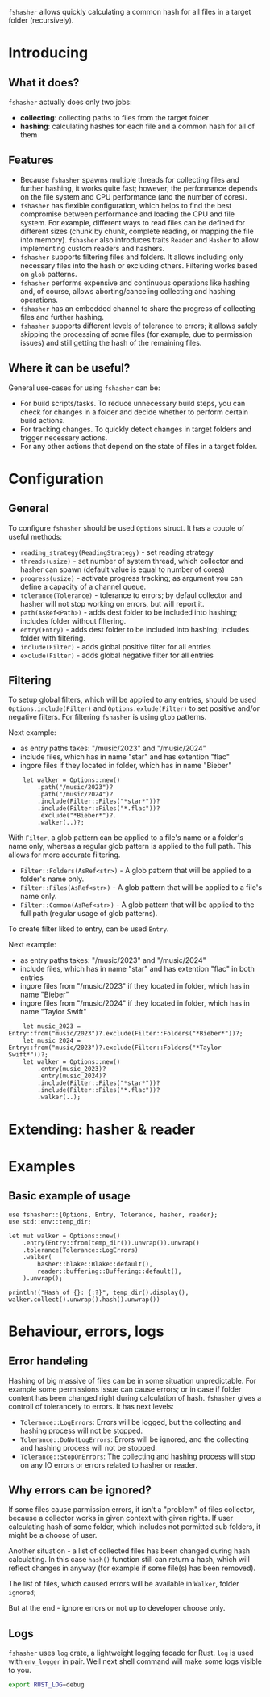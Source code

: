 `fshasher` allows quickly calculating a common hash for all files in a target folder (recursively).

# Introducing

## What it does?

`fshasher` actually does only two jobs:
- **collecting**: collecting paths to files from the target folder
- **hashing**: calculating hashes for each file and a common hash for all of them

## Features
- Because `fshasher` spawns multiple threads for collecting files and further hashing, it works quite fast; however, the performance depends on the file system and CPU performance (and the number of cores).
- `fshasher` has flexible configuration, which helps to find the best compromise between performance and loading the CPU and file system. For example, different ways to read files can be defined for different sizes (chunk by chunk, complete reading, or mapping the file into memory). `fshasher` also introduces traits `Reader` and `Hasher` to allow implementing custom readers and hashers.
- `fshasher` supports filtering files and folders. It allows including only necessary files into the hash or excluding others. Filtering works based on `glob` patterns.
- `fshasher` performs expensive and continuous operations like hashing and, of course, allows aborting/canceling collecting and hashing operations.
- `fshasher` has an embedded channel to share the progress of collecting files and further hashing.
- `fshasher` supports different levels of tolerance to errors; it allows safely skipping the processing of some files (for example, due to permission issues) and still getting the hash of the remaining files.

## Where it can be useful?

General use-cases for using `fshasher` can be:
- For build scripts/tasks. To reduce unnecessary build steps, you can check for changes in a folder and decide whether to perform certain build actions.
- For tracking changes. To quickly detect changes in target folders and trigger necessary actions.
- For any other actions that depend on the state of files in a target folder.

# Configuration

## General

To configure `fshasher` should be used `Options` struct. It has a couple of useful methods:

- `reading_strategy(ReadingStrategy)` - set reading strategy
- `threads(usize)` - set number of system thread, which collector and hasher can spawn (default value is equal to number of cores)
- `progress(usize)` - activate progress tracking; as argument you can define a capacity of a channel queue. 
- `tolerance(Tolerance)` - tolerance to errors; by defaul collector and hasher will not stop working on errors, but will report it.
- `path(AsRef<Path>)` - adds dest folder to be included into hashing; includes folder without filtering.
- `entry(Entry)` - adds dest folder to be included into hashing; includes folder with filtering.
- `include(Filter)` - adds global positive filter for all entries
- `exclude(Filter)` - adds global negative filter for all entries

## Filtering

To setup global filters, which will be applied to any entries, should be used `Options.include(Filter)` and `Options.exlude(Filter)` to set positive and/or negative filters. For filtering `fshasher` is using `glob` patterns.

Next example:
 - as entry paths takes: "/music/2023" and "/music/2024" 
 - include files, which has in name "star" and has extention "flac"
 - ingore files if they located in folder, which has in name "Bieber"

```ignore
    let walker = Options::new()
        .path("/music/2023")?
        .path("/music/2024")?
        .include(Filter::Files("*star*"))?
        .include(Filter::Files("*.flac"))?
        .exclude("*Bieber*")?.
        .walker(..)?;
```

With `Filter`, a glob pattern can be applied to a file's name or a folder's name only, whereas a regular glob pattern is applied to the full path. This allows for more accurate filtering.

- `Filter::Folders(AsRef<str>)` - A glob pattern that will be applied to a folder's name only.
- `Filter::Files(AsRef<str>)` - A glob pattern that will be applied to a file's name only.
- `Filter::Common(AsRef<str>)` - A glob pattern that will be applied to the full path (regular usage of glob patterns).

To create filter liked to entry, can be used `Entry`.

Next example:
 - as entry paths takes: "/music/2023" and "/music/2024" 
 - include files, which has in name "star" and has extention "flac" in both entries
 - ingore files from "/music/2023" if they located in folder, which has in name "Bieber"
 - ingore files from "/music/2024" if they located in folder, which has in name "Taylor Swift"

```ignore
    let music_2023 = Entry::from("music/2023")?.exclude(Filter::Folders("*Bieber*"))?;
    let music_2024 = Entry::from("music/2023")?.exclude(Filter::Folders("*Taylor Swift*"))?;
    let walker = Options::new()
        .entry(music_2023)?
        .entry(music_2024)?
        .include(Filter::Files("*star*"))?
        .include(Filter::Files("*.flac"))?
        .walker(..);
```


# Extending: hasher & reader

# Examples

## Basic example of usage

```
use fshasher::{Options, Entry, Tolerance, hasher, reader};
use std::env::temp_dir;

let mut walker = Options::new()
    .entry(Entry::from(temp_dir()).unwrap()).unwrap()
    .tolerance(Tolerance::LogErrors)
    .walker(
        hasher::blake::Blake::default(),
        reader::buffering::Buffering::default(),
    ).unwrap();

println!("Hash of {}: {:?}", temp_dir().display(), walker.collect().unwrap().hash().unwrap())
```

# Behaviour, errors, logs

## Error handeling

Hashing of big massive of files can be in some situation unpredictable. For example some permissions issue can cause errors; or in case if folder content has been changed right during calculation of hash. `fshasher` gives a controll of tolerancety to errors. It has next levels:

- `Tolerance::LogErrors`: Errors will be logged, but the collecting and hashing process will not be stopped.
- `Tolerance::DoNotLogErrors`: Errors will be ignored, and the collecting and hashing process will not be stopped.
- `Tolerance::StopOnErrors`: The collecting and hashing process will stop on any IO errors or errors related to hasher or reader.

## Why errors can be ignored?

If some files cause parmission errors, it isn't a "problem" of files collector, because a collector works in given context with given rights. If user calculating hash of some folder, which includes not permitted sub folders, it might be a choose of user.

Another situation - a list of collected files has been changed during hash calculating. In this case `hash()` function still can return a hash, which will reflect changes in anyway (for example if some file(s) has been removed).

The list of files, which caused errors will be available in `Walker`, folder `ignored`;

But at the end - ignore errors or not up to developer choose only.

## Logs
`fshasher` uses `log` crate, a lightweight logging facade for Rust. `log` is used with `env_logger` in pair. Well next shell command will make some logs visible to you.

```sh
export RUST_LOG=debug
```  

